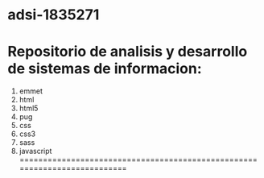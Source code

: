 # adsi-1835271
Repositorio de analisis y desarrollo de sistemas de informacion:
==========================================================================
1. emmet
2. html
3. html5
4. pug
5. css
6. css3
7. sass
8. javascript
==========================================================================